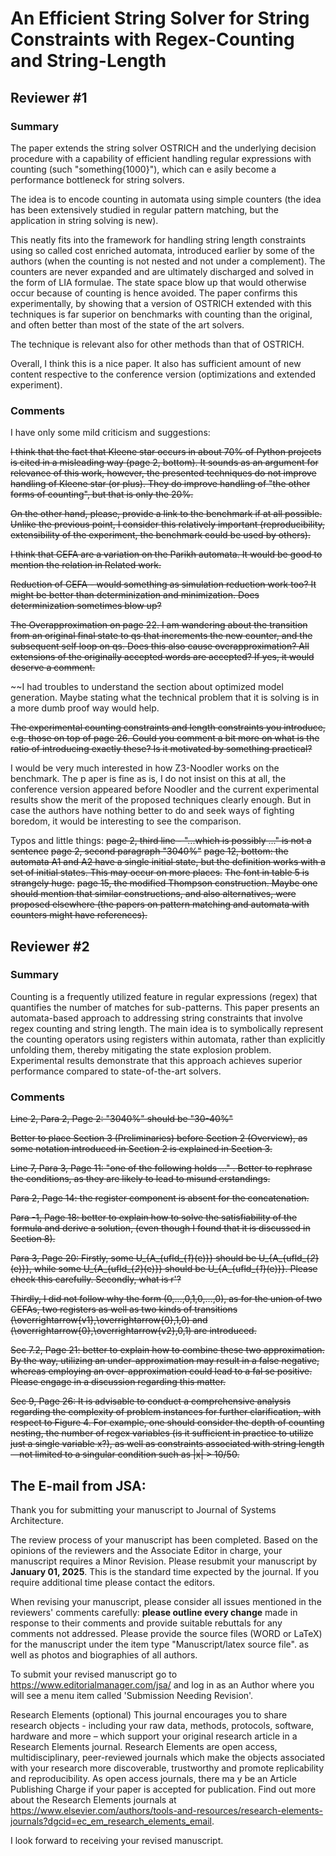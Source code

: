 # An Efficient String Solver for String Constraints with Regex-Counting and String-Length

## Reviewer #1 
### Summary
The paper extends the string solver OSTRICH and the underlying decision procedure with a capability of efficient handling regular expressions with counting (such "something{1000}"), which can e asily become a performance bottleneck for string solvers.

The idea is to encode counting in automata using simple counters (the idea has been extensively studied in regular pattern matching, but the application in string solving is new).

This neatly fits into the framework for handling string length constraints using so called cost enriched automata, introduced earlier by some of the authors (when the counting is not nested and not under a complement). The counters are never expanded and are ultimately discharged and solved in the form of LIA formulae. The state space blow up that would otherwise occur because of counting is hence avoided. The paper confirms this experimentally, by showing that a version of OSTRICH extended with this techniques is far superior on benchmarks with counting than the original, and often better than most of the state of the art solvers.

The technique is relevant also for other methods than that of OSTRICH.

Overall, I think this is a nice paper. It also has sufficient amount of new content respective to the conference version (optimizations and extended experiment).

### Comments
I have only some mild criticism and suggestions:

~~I think that the fact that Kleene star occurs in about 70% of Python projects is cited in a misleading way (page 2, bottom). It sounds as an argument for relevance of this work, however, the presented techniques do not improve handling of Kleene star (or plus).
They do improve handling of "the other forms of counting", but that is only the 20%.~~

~~On the other hand, please, provide a link to the benchmark if at all possible. Unlike the previous point, I consider this relatively important (reproducibility, extensibility of the experiment, the benchmark could be used by others).~~

~~I think that CEFA are a variation on the Parikh automata. It would be good to mention the relation in Related work.~~

~~Reduction of CEFA - would something as simulation reduction work too? It might be better than determinization and minimization. Does determinization sometimes blow up?~~

~~The Overapproximation on page 22. I am wandering about the transition from an original final state to qs that increments the new counter, and the subsequent self loop on qs. Does this also cause overapproximation? All extensions of the originally accepted words are accepted? If yes, it would deserve a comment.~~

~~I had troubles to understand the section about optimized model generation. Maybe stating what the technical problem that it is solving is in a more dumb proof way would help.

~~The experimental counting constraints and length constraints you introduce, e.g. those on top of page 26. Could you comment a bit more on what is the ratio of introducing exactly these? Is it motivated by something practical?~~

I would be very much interested in how Z3-Noodler works on the benchmark. The p aper is fine as is, I do not insist on this at all, the conference version appeared before Noodler and the current experimental results show the merit of the proposed techniques clearly enough. But in case the authors have nothing better to do and seek ways of fighting boredom, it would be interesting to see the comparison.


Typos and little things:
~~page 2, third line - "...which is possibly ..." is not a sentence~~
~~page 2, second paragraph "3040%"~~
~~page 12, bottom: the automata A1 and A2 have a single initial state, but the definition works with a set of initial states. This may occur on more places.~~
~~The font in table 5 is strangely huge.~~
~~page 15, the modified Thompson construction. Maybe one should mention that similar constructions, and also alternatives, were proposed elsewhere (the papers on pattern matching and automata with counters might have references).~~






## Reviewer #2 
### Summary
Counting is a frequently utilized feature in regular expressions (regex) that quantifies the number of matches for sub-patterns. This paper presents an automata-based approach to addressing string constraints that involve regex counting and string length. The main idea is to symbolically represent the counting operators using registers within automata, rather than explicitly unfolding them, thereby mitigating the state explosion problem. Experimental results demonstrate that this approach achieves superior performance compared to state-of-the-art solvers.

### Comments
~~Line 2, Para 2, Page 2: "3040%" should be "30-40%"~~

~~Better to place Section 3 (Preliminaries) before Section 2 (Overview), as some notation introduced in Section 2 is explained in Section 3.~~

~~Line 7, Para 3, Page 11: "one of the following holds …" . Better to rephrase the conditions, as they are likely to lead to misund erstandings.~~

~~Para 2, Page 14: the register component is absent for the concatenation.~~

~~Para -1, Page 18: better to explain how to solve the satisfiability of the formula and derive a solution, (even though I found that it is discussed in Section 8).~~

~~Para 3, Page 20: Firstly, some U_{A_{ufld_{*1*}(e)}} should be U_{A_{ufld_{*2*}(e)}}, while some U_{A_{ufld_{*2*}(e)}} should be U_{A_{ufld_{*1*}(e)}}. Please check this carefully.
Secondly, what is r'?~~

~~Thirdly, I did not follow why the form (0,…,0,1,0,…,0), as for the union of two CEFAs, two registers as well as two kinds of transitions (\overrightarrow{v1},\overrightarrow{0},1,0) and (\overrightarrow{0},\overrightarrow{v2},0,1) are introduced.~~

~~Sec 7.2, Page 21: better to explain how to combine these two approximation. By the way, utilizing an under-approximation may result in a false negative, whereas employing an over-approximation could lead to a fal se positive. Please engage in a discussion regarding this matter.~~

~~Sec 9, Page 26: It is advisable to conduct a comprehensive analysis regarding the complexity of problem instances for further clarification, with respect to Figure 4. For example, one should consider the depth of counting nesting, the number of regex variables (is it sufficient in practice to utilize just a single variable x?), as well as constraints associated with string length—not limited to a singular condition such as |x| > 10/50.~~ 


## The E-mail from JSA:
Thank you for submitting your manuscript to Journal of Systems Architecture.

The review process of your manuscript has been completed. Based on the opinions of the reviewers and the Associate Editor in charge, your manuscript requires a Minor Revision. Please resubmit your manuscript by **January 01, 2025**.
This is the standard time expected by the journal. If you require additional time please contact the editors.

When revising your manuscript, please consider all issues mentioned in the reviewers' comments carefully: **please outline every change** made in response to their comments and provide suitable rebuttals for any comments not addressed. Please provide the source files (WORD or LaTeX) for the manuscript under the item type "Manuscript/latex source file". as well as photos and biographies of all authors.

To submit your revised manuscript go to https://www.editorialmanager.com/jsa/ and log in as an Author where you will see a menu item called 'Submission Needing Revision'.

Research Elements (optional)
This journal encourages you to share research objects - including your raw data, methods, protocols, software, hardware and more – which support your original research article in a Research Elements journal. Research Elements are open access, multidisciplinary, peer-reviewed journals which make the objects associated with your research more discoverable, trustworthy and promote replicability and reproducibility. As open access journals, there ma y be an Article Publishing Charge if your paper is accepted for publication. Find out more about the Research Elements journals at https://www.elsevier.com/authors/tools-and-resources/research-elements-journals?dgcid=ec_em_research_elements_email.


I look forward to receiving your revised manuscript.